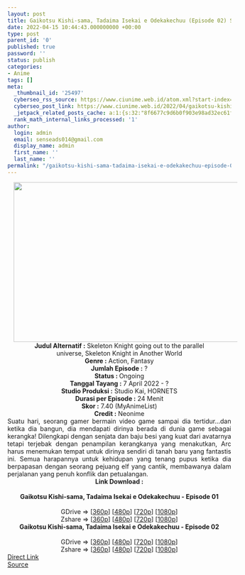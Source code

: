 ```yaml
---
layout: post
title: Gaikotsu Kishi-sama, Tadaima Isekai e Odekakechuu (Episode 02) Subtitle Indonesia
date: 2022-04-15 10:44:43.000000000 +00:00
type: post
parent_id: '0'
published: true
password: ''
status: publish
categories:
- Anime
tags: []
meta:
  _thumbnail_id: '25497'
  cyberseo_rss_source: https://www.ciunime.web.id/atom.xml?start-index=1
  cyberseo_post_link: https://www.ciunime.web.id/2022/04/gaikotsu-kishi-sama-tadaima-isekai-e.html
  _jetpack_related_posts_cache: a:1:{s:32:"8f6677c9d6b0f903e98ad32ec61f8deb";a:2:{s:7:"expires";i:1657867813;s:7:"payload";a:3:{i:0;a:1:{s:2:"id";i:26899;}i:1;a:1:{s:2:"id";i:26945;}i:2;a:1:{s:2:"id";i:27043;}}}}
  rank_math_internal_links_processed: '1'
author:
  login: admin
  email: senseads014@gmail.com
  display_name: admin
  first_name: ''
  last_name: ''
permalink: "/gaikotsu-kishi-sama-tadaima-isekai-e-odekakechuu-episode-02-subtitle-indonesia/"
---
```

<div class="separator" style="clear: both; text-align: center;"><a href="https://blogger.googleusercontent.com/img/b/R29vZ2xl/AVvXsEh3XcWcKqEVEP5n1mIcuuEze57Tpsui0BHKiW4Va_6ePtQkyy8dw_KroHR8qvL74_8jUi6HZ_aP0iAY9Jy40Yt92oXAQUiw376Nvuv34-dIb4ykyR3UFF8qj1rDbjOvmgaYI88hFbXyxfT-3LrveaXk9GLjjSVsk-LhAf2wn1irv-a8EmlVGA8fE4xr/s1280/Gaikotsu%20Kishi-sama,%20Tadaima%20Isekai%20e%20Odekakechuu.png" style="margin-left: 1em; margin-right: 1em;"><img border="0" data-original-height="720" data-original-width="1280" height="360" src="{{ site.baseurl }}/assets/2022/04/Gaikotsu%20Kishi-sama,%20Tadaima%20Isekai%20e%20Odekakechuu.png" width="640" /></a></div>
<div class="separator" style="clear: both; text-align: center;"></div>
<div style="text-align: center;"><b>Judul</b><b><b> Alternatif</b> :</b> Skeleton Knight going out to the parallel universe,&nbsp;Skeleton Knight in Another World</div>
<div style="text-align: center;"><b><b>Genre :</b></b> Action, Fantasy</div>
<div style="text-align: center;"><b>Jumlah Episode :</b> ?<br /><b>Status :&nbsp;</b>Ongoing<br /><b>Tanggal Tayang :</b> 7 April&nbsp;2022 - ?<br /><b>Studio Produksi :</b>&nbsp;Studio Kai, HORNETS<br /><b>Durasi per Episode :</b> 24 Menit</div>
<div style="text-align: center;"><b>Skor :</b> 7.40 (MyAnimeList)</div>
<div style="text-align: center;"><b>Credit :</b>&nbsp;Neonime</div>
<div style="text-align: center;"></div>
<div style="text-align: justify;">Suatu hari, seorang gamer bermain video game sampai dia tertidur...dan ketika dia bangun, dia mendapati dirinya berada di dunia game sebagai kerangka! Dilengkapi dengan senjata dan baju besi yang kuat dari avatarnya tetapi terjebak dengan penampilan kerangkanya yang menakutkan, Arc harus menemukan tempat untuk dirinya sendiri di tanah baru yang fantastis ini. Semua harapannya untuk kehidupan yang tenang pupus ketika dia berpapasan dengan seorang pejuang elf yang cantik, membawanya dalam perjalanan yang penuh konflik dan petualangan.</div>
<div style="text-align: justify;"></div>
<div style="text-align: justify;"></div>
<div style="text-align: center;">
<div style="text-align: center;">
<div style="text-align: left;">
<div style="text-align: center;"><b>Link Download :</b></div>
<div style="text-align: center;"><b><br /></b></div>
<div style="text-align: center;"><span style="text-align: left;"><b>Gaikotsu Kishi-sama, Tadaima Isekai e Odekakechuu&nbsp;</b></span><b>- Episode 01</b></div>
<div style="text-align: center;"><b><br /></b></div>
<div style="text-align: center;">GDrive =&gt; [<a href="https://www.mp4upload.com/m1ykm084p5fk" target="_blank" rel="noopener">360p</a>] [<a href="https://acefile.co/f/72074771/neonime_kerangka-hepi-01-480p-zip" target="_blank" rel="noopener">480p</a>] [<a href="https://acefile.co/f/72075049/neonime_kerangka-hepi-01-720p-zip" target="_blank" rel="noopener">720p</a>] [<a href="https://acefile.co/f/72075420/neonime_kerangka-hepi-01-1080p-zip" target="_blank" rel="noopener">1080p</a>]</div>
<div style="text-align: center;">Zshare =&gt; [<a href="https://www43.zippyshare.com/v/6q8R9qCq/file.html" target="_blank" rel="noopener">360p</a>] [<a href="https://www102.zippyshare.com/v/E5XGafV6/file.html" target="_blank" rel="noopener">480p</a>] [<a href="https://www112.zippyshare.com/v/XUr29VV9/file.html" target="_blank" rel="noopener">720p</a>] [<a href="https://www28.zippyshare.com/v/H5Sdt8hn/file.html" target="_blank" rel="noopener">1080p</a>]</div>
<div style="text-align: center;"></div>
<div style="text-align: center;">
<div><span style="text-align: left;"><b>Gaikotsu Kishi-sama, Tadaima Isekai e Odekakechuu&nbsp;</b></span><b>- Episode 02</b></div>
<div><b><br /></b></div>
<div>GDrive =&gt; [<a href="http://www.solidfiles.com/v/NVXP6ARvD7q5p" target="_blank" rel="noopener">360p</a>] [<a href="https://acefile.co/f/72638842/neonime_kerangka-hepi-02-480p-zip" target="_blank" rel="noopener">480p</a>] [<a href="https://acefile.co/f/72639018/neonime_kerangka-hepi-02-720p-zip" target="_blank" rel="noopener">720p</a>] [<a href="https://acefile.co/f/72639534/neonime_kerangka-hepi-02-1080p-zip" target="_blank" rel="noopener">1080p</a>]</div>
<div>Zshare =&gt; [<a href="https://www5.zippyshare.com/v/YekfPZ0u/file.html" target="_blank" rel="noopener">360p</a>] [<a href="https://www5.zippyshare.com/v/f5aT6g91/file.html" target="_blank" rel="noopener">480p</a>] [<a href="https://www5.zippyshare.com/v/lOvfVepT/file.html" target="_blank" rel="noopener">720p</a>] [<a href="https://www14.zippyshare.com/v/IBFMm2BJ/file.html" target="_blank" rel="noopener">1080p</a>]</div>
</div>
</div>
</div>
</div>
<link rel="stylesheet" href="https://cdnjs.cloudflare.com/ajax/libs/font-awesome/4.7.0/css/font-awesome.min.css" />
<div class="divbtn"> <a href="https://handymansurrender.com/fihup8buzv?key=94550f7ce39444073321dde3b8782f97" class="btn"><i class="fa fa-download"></i> Direct Link</a> <br /><a href="https://www.ciunime.web.id/2022/04/gaikotsu-kishi-sama-tadaima-isekai-e.html">Source</a> </div>

